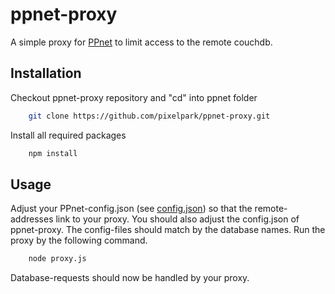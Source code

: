 ppnet-proxy
===========

A simple proxy for [PPnet](https://github.com/pixelpark/ppnet) to limit access to the remote couchdb.

## Installation
Checkout ppnet-proxy repository and "cd" into ppnet folder
``` bash
    git clone https://github.com/pixelpark/ppnet-proxy.git
```

Install all required packages
``` bash
    npm install
```

## Usage
Adjust your PPnet-config.json (see [config.json](https://github.com/pixelpark/ppnet/blob/master/app/config.js)) so that the remote-addresses link to your proxy.
You should also adjust the config.json of ppnet-proxy. The config-files should match by the database names.
Run the proxy by the following command.
``` bash
    node proxy.js
```

Database-requests should now be handled by your proxy.
